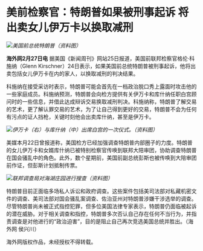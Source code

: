 # 美前检察官：特朗普如果被刑事起诉 将出卖女儿伊万卡以换取减刑

![](https://inews.gtimg.com/om_bt/OvJ0WpMzhrAwC12TVPxCX_LnW2czUujr5dref9yU4n2Z8AA/1000)_美国前总统特朗普（资料图）_

**海外网2月27日电** 据美国《新闻周刊》网站25日报道，美国前联邦检察官格伦·科施纳（Glenn
Kirschner）24日表示，如果美国前总统特朗普被刑事起诉，他将出卖包括女儿伊万卡在内的家人，以换取减刑的判决结果。

科施纳在接受采访时表示，特朗普可能会首先在一档政治脱口秀上露面时攻击他的一些家庭成员。科施纳预测，特朗普会向检方提供有关伊万卡和库什纳任职白宫顾问时的一些信息，并借此达成辩诉交易换取减刑判决。科施纳称，特朗普了解交易的艺术，更了解认罪交易的艺术，为了让自己得到更好的交易，特朗普不会为任何有污点的证人挡枪，关键时刻他会出卖库什纳，甚至是伊万卡。

![](https://inews.gtimg.com/om_bt/O5wpuzNGui4kDRYa-WUWYwTst0S-BrBKWKN3GkHZbP_ZYAA/1000)_伊万卡（右）与库什纳（中）出席白宫的一次仪式。（资料图）_

美媒本月22日曾报道称，美国检方已经加强调查特朗普内部圈子的力度。特朗普的女儿伊万卡和女婿库什纳已被特别检察官传唤到联邦大陪审团，协助调查特朗普在国会骚乱中的角色。此外，数个星期前，美国前副总统彭斯也被传唤到大陪审团前作证，但彭斯计划抵制传票。

![](https://inews.gtimg.com/om_bt/OJSfsTtVOx_URKk91BNrlNF1267yT0OPS6IcEz0DWsyD0AA/1000)_联邦调查局对海湖庄园进行搜查（资料图）_

特朗普目前正面临多场私人诉讼和政府调查。这些案件包括美司法部对私藏机密文件的调查、美司法部对国会骚乱案调查、佐治亚州对特朗普涉嫌干涉选举的调查。尽管特朗普尚未被正式指控犯罪，但多位美国法律专家表示，特朗普仍面临被起诉的潜在威胁。对于相关调查和指控，特朗普多次否认自己存在任何不当行为，并指责调查是对他进行的“政治迫害”，目的是阻止自己再次竞选美国总统并胜出。（海外网
侯兴川）

海外网版权作品，未经授权不得转载。

